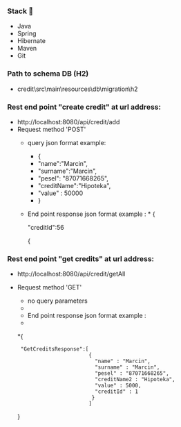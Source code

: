 
### Stack :rocket:
- Java
- Spring
- Hibernate
- Maven
- Git

### Path to schema DB (H2)
 - credit\src\main\resources\db\migration\h2

### Rest end point  "create credit" at url address:
 - http://localhost:8080/api/credit/add
 - Request method 'POST'
    * query json format example:
   
      * {
      * 
        "name":"Marcin",
      * 
        "surname":"Marcin",
      * 
        "pesel": "87071668265",
      * 
        "creditName":"Hipoteka",
      * 
        "value" : 50000
      * 
        }
    * End point response json format example :
      * 
       {
      
       "creditId":56
   
      {

### Rest end point  "get credits" at url address:
- http://localhost:8080/api/credit/getAll
- Request method 'GET'
    * no query parameters
    * 
    * End point response json format example :
    * 
     *{

       "GetCreditsResponse":[
                             {
                               "name" : "Marcin",
                               "surname" : "Marcin",
                               "pesel" : "87071668265",
                               "creditName2 : "Hipoteka",
                               "value" : 5000,
                               "creditId" : 1
                              }
                             ]
     }